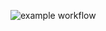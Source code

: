 ![example workflow](https://github.com/<AS131986>/<TestWebInt>/actions/workflows/<gradle.yml>/badge.svg)
